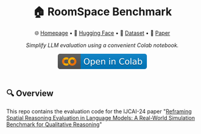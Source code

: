 <div align="center">
  <h1>🏠 RoomSpace Benchmark</h1> 
  <p>
    🌐 <a href="https://roomspace-benchmark.web.app/">Homepage</a> • 
    🤗 <a href="https://huggingface.co/datasets/Fangjun/RoomSpace">Hugging Face</a> • 
    📁 <a href="https://archive.researchdata.leeds.ac.uk/1293/">Dataset</a> • 
    📙 <a href="https://arxiv.org/abs/2405.15064">Paper</a>
  </p>
   <p><em>Simplify LLM evaluation using a convenient Colab notebook.</em></p>
   <a href="https://colab.research.google.com/drive/1fAK8J1UHAjMm-mNVsuzIbEZd-SZG6bX-?usp=sharing"><img src="img/colab.svg" alt="Open In Colab"></a></center>
</div>
<br/>






## 🔍 Overview

This repo contains the evaluation code for the  IJCAI-24 paper "[Reframing Spatial Reasoning Evaluation in Language Models: A Real-World Simulation Benchmark for Qualitative Reasoning](https://arxiv.org/pdf/2405.15064.pdf)"
